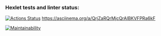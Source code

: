 ### Hexlet tests and linter status:
[![Actions Status](https://github.com/jahngalt/python-project-49/workflows/hexlet-check/badge.svg)](https://github.com/jahngalt/python-project-49/actions)
https://asciinema.org/a/QrjZaRQrMjcQrAlBKVFPRa6kF

[![Maintainability](https://api.codeclimate.com/v1/badges/803d77e8feed5d58692a/maintainability)](https://codeclimate.com/github/jahngalt/python-project-49/maintainability)